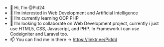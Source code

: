 - 👋 Hi, I'm @Pid24
- 👀 I’m interested in Web Development and Artificial Intelligence
- 🌱 I’m currently learning OOP PHP
- 💞️ I’m looking to collaborate on Web Development project, currently i just use HTML5, CSS, Javascript, and PHP. In Framework i can use Codeigniter and Laravel too.
- 📫 You can find me in there -> https://linktr.ee/Piddd
